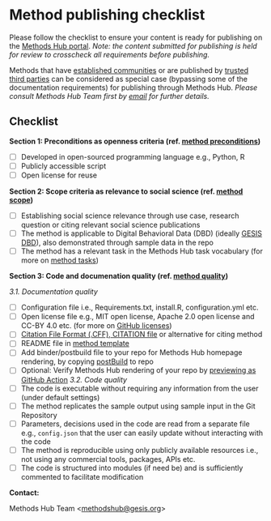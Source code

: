 # Method publishing checklist

Please follow the checklist to ensure your content is ready for publishing on the [Methods Hub portal](https://methodshub.gesis.org/). *Note: the content submitted for publishing is held for review to crosscheck all requirements before publishing.*

Methods that have [established communities](https://github.com/GESIS-Methods-Hub/guidelines-for-methods/blob/main/method-submission-guidelines.md#13alternative-for-established-methods) or are published by [trusted third parties](https://github.com/GESIS-Methods-Hub/guidelines-for-methods/blob/main/method-submission-guidelines.md#12trusted-third-party-review-bodies) can be considered as special case (bypassing some of the documentation requirements) for publishing through Methods Hub. *Please consult Methods Hub Team first by [email](methodshub@gesis.org) for further details.*

## Checklist
**Section 1:  Preconditions as openness criteria (ref. [method preconditions](https://github.com/GESIS-Methods-Hub/guidelines-for-methods/blob/main/method-submission-guidelines.md#3-method-preconditions))**
- [ ] Developed in open-sourced programming language e.g., Python, R 
- [ ] Publicly accessible script 
- [ ] Open license for reuse 

**Section 2:  Scope criteria as relevance to social science (ref. [method scope](https://github.com/GESIS-Methods-Hub/guidelines-for-methods/blob/main/method-submission-guidelines.md#4-scoping-criteria))**
- [ ] Establishing social science relevance through use case, research question or citing relevant social science publications 
- [ ] The method is applicable to Digital Behavioral Data (DBD) (ideally [GESIS DBD](https://www.gesis.org/en/institute/about-us/digital-behavioral-data)), also demonstrated through sample data in the repo 
- [ ] The method has a relevant task in the Methods Hub task vocabulary (for more on [method tasks](https://github.com/GESIS-Methods-Hub/guidelines-for-methods/blob/main/methods-tasks.md))

**Section 3:   Code and documenation quality (ref. [method quality](https://github.com/GESIS-Methods-Hub/guidelines-for-methods/blob/main/method-submission-guidelines.md#5-method-quality-guidelines))**

*3.1. Documentation quality* 
- [ ] Configuration file i.e., Requirements.txt, install.R, configuration.yml etc. 
- [ ] Open license file e.g., MIT open license, Apache 2.0 open license and CC-BY 4.0 etc. (for more on [GitHub licenses](https://docs.github.com/en/communities/setting-up-your-project-for-healthy-contributions/adding-a-license-to-a-repository))
- [ ] [Citation File Format (.CFF), CITATION file](https://citation-file-format.github.io/) or alternative for citing method 
- [ ] README file in [method template](https://github.com/GESIS-Methods-Hub/guidelines-for-methods/blob/main/method-README-template.md) 
- [ ] Add binder/postbuild file to your repo for Methods Hub homepage rendering, by copying [postBuild](https://methodshub.gesis.org/snippet/postBuild) to repo 
- [ ] Optional: Verify Methods Hub rendering of your repo by [previewing as GitHub Action](https://github.com/GESIS-Methods-Hub/preview?tab=readme-ov-file#usage) 
*3.2. Code quality*
- [ ] The code is executable without requiring any information from the user (under default settings)
- [ ] The method replicates the sample output using sample input in the Git Repository 
- [ ] Parameters, decisions used in the code are read from a separate file e.g., `config.json` that the user can easily update without interacting with the code 
- [ ] The method is reproducible using only publicly available resources i.e., not using any commercial tools, packages, APIs etc. 
- [ ] The code is structured into modules (if need be) and is sufficiently commented to facilitate modification 

**Contact:** 

Methods Hub Team &lt;[methodshub@gesis.org][methodshub-email]&gt;

[methodshub-email]: mailto:methodshub@gesis.org
